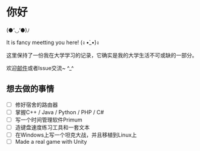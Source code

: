 # 你好

(●’◡’●)ﾉ

It is fancy meetting you here! (ง •̀_•́)ง

这里保持了一份我在大学学习的记录，它确实是我的大学生活不可或缺的一部分。

欢迎[邮件](mailto:lightyears1998@hotmail.com)或者Issue交流~ ^\_^

## 想去做的事情

- [ ] 修好宿舍的路由器
- [ ] 掌握C++ / Java / Python / PHP / C#
- [ ] 写一个时间管理软件Primum
- [ ] 造键盘速度练习工具和一套文本
- [ ] 在Windows上写一个坦克大战，并且移植到Linux上
- [ ] Made a real game with Unity
